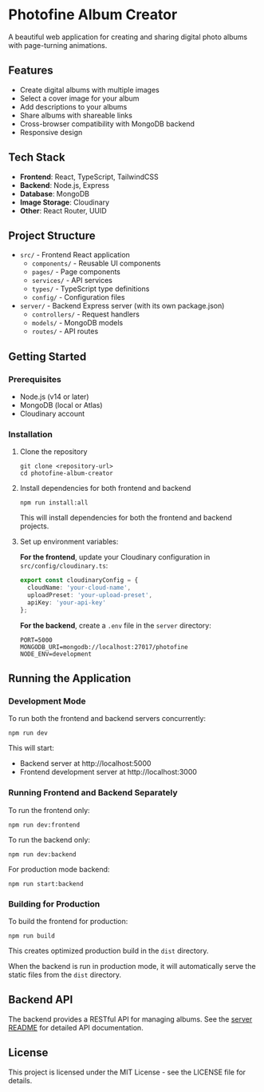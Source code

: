 # Photofine Album Creator

A beautiful web application for creating and sharing digital photo albums with page-turning animations.

## Features

- Create digital albums with multiple images
- Select a cover image for your album
- Add descriptions to your albums
- Share albums with shareable links
- Cross-browser compatibility with MongoDB backend
- Responsive design

## Tech Stack

- **Frontend**: React, TypeScript, TailwindCSS
- **Backend**: Node.js, Express
- **Database**: MongoDB
- **Image Storage**: Cloudinary
- **Other**: React Router, UUID

## Project Structure

- `src/` - Frontend React application
  - `components/` - Reusable UI components
  - `pages/` - Page components
  - `services/` - API services
  - `types/` - TypeScript type definitions
  - `config/` - Configuration files
- `server/` - Backend Express server (with its own package.json)
  - `controllers/` - Request handlers
  - `models/` - MongoDB models
  - `routes/` - API routes

## Getting Started

### Prerequisites

- Node.js (v14 or later)
- MongoDB (local or Atlas)
- Cloudinary account

### Installation

1. Clone the repository
   ```
   git clone <repository-url>
   cd photofine-album-creator
   ```

2. Install dependencies for both frontend and backend
   ```
   npm run install:all
   ```

   This will install dependencies for both the frontend and backend projects.

3. Set up environment variables:

   **For the frontend**, update your Cloudinary configuration in `src/config/cloudinary.ts`:
   ```typescript
   export const cloudinaryConfig = {
     cloudName: 'your-cloud-name',
     uploadPreset: 'your-upload-preset',
     apiKey: 'your-api-key'
   };
   ```

   **For the backend**, create a `.env` file in the `server` directory:
   ```
   PORT=5000
   MONGODB_URI=mongodb://localhost:27017/photofine
   NODE_ENV=development
   ```

## Running the Application

### Development Mode

To run both the frontend and backend servers concurrently:

```
npm run dev
```

This will start:
- Backend server at http://localhost:5000
- Frontend development server at http://localhost:3000

### Running Frontend and Backend Separately

To run the frontend only:
```
npm run dev:frontend
```

To run the backend only:
```
npm run dev:backend
```

For production mode backend:
```
npm run start:backend
```

### Building for Production

To build the frontend for production:
```
npm run build
```

This creates optimized production build in the `dist` directory. 

When the backend is run in production mode, it will automatically serve the static files from the `dist` directory.

## Backend API

The backend provides a RESTful API for managing albums. See the [server README](./server/README.md) for detailed API documentation.

## License

This project is licensed under the MIT License - see the LICENSE file for details. 